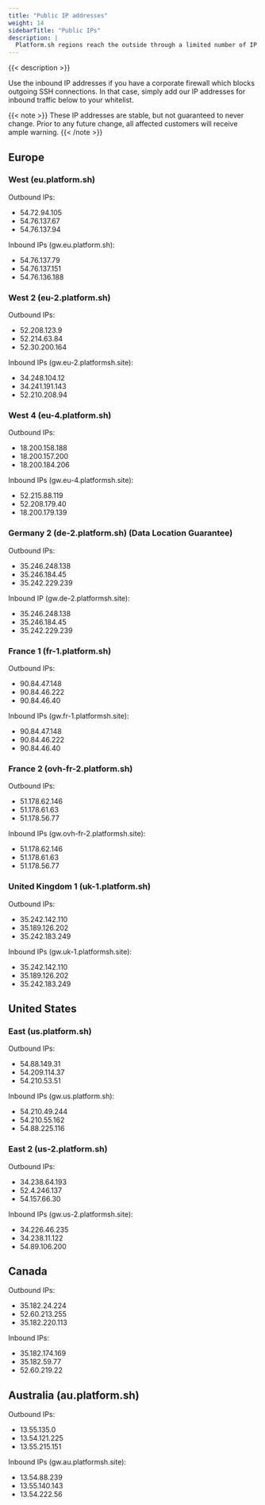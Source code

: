 ```yaml
---
title: "Public IP addresses"
weight: 14
sidebarTitle: "Public IPs"
description: |
  Platform.sh regions reach the outside through a limited number of IP addresses.
---
```


{{< description >}}

Use the inbound IP addresses if you have a corporate firewall which blocks outgoing SSH connections.  In that case, simply add our IP addresses for inbound traffic below to your whitelist.

{{< note >}}
These IP addresses are stable, but not guaranteed to never change. Prior to any future change, all affected customers will receive ample warning.
{{< /note >}}

## Europe

### West (eu.platform.sh)

Outbound IPs:

* 54.72.94.105
* 54.76.137.67
* 54.76.137.94

Inbound IPs (gw.eu.platform.sh):

* 54.76.137.79
* 54.76.137.151
* 54.76.136.188

### West 2 (eu-2.platform.sh)

Outbound IPs:

* 52.208.123.9
* 52.214.63.84
* 52.30.200.164

Inbound IPs (gw.eu-2.platformsh.site):

* 34.248.104.12
* 34.241.191.143
* 52.210.208.94

### West 4 (eu-4.platform.sh)

Outbound IPs:

* 18.200.158.188
* 18.200.157.200
* 18.200.184.206

Inbound IPs (gw.eu-4.platformsh.site):

* 52.215.88.119
* 52.208.179.40
* 18.200.179.139

### Germany 2 (de-2.platform.sh) (Data Location Guarantee)

Outbound IPs:

* 35.246.248.138
* 35.246.184.45
* 35.242.229.239

Inbound IP (gw.de-2.platformsh.site):

* 35.246.248.138
* 35.246.184.45
* 35.242.229.239

### France 1 (fr-1.platform.sh)

Outbound IPs:

* 90.84.47.148
* 90.84.46.222
* 90.84.46.40

Inbound IPs (gw.fr-1.platformsh.site):

* 90.84.47.148
* 90.84.46.222
* 90.84.46.40

### France 2 (ovh-fr-2.platform.sh)

Outbound IPs:

* 51.178.62.146
* 51.178.61.63
* 51.178.56.77

Inbound IPs (gw.ovh-fr-2.platformsh.site):

* 51.178.62.146
* 51.178.61.63
* 51.178.56.77

### United Kingdom 1 (uk-1.platform.sh)

Outbound IPs:

* 35.242.142.110
* 35.189.126.202
* 35.242.183.249

Inbound IPs (gw.uk-1.platformsh.site):

* 35.242.142.110
* 35.189.126.202
* 35.242.183.249

## United States

### East (us.platform.sh)

Outbound IPs:

* 54.88.149.31
* 54.209.114.37
* 54.210.53.51

Inbound IPs (gw.us.platform.sh):

* 54.210.49.244
* 54.210.55.162
* 54.88.225.116

### East 2 (us-2.platform.sh)

Outbound IPs:

* 34.238.64.193
* 52.4.246.137
* 54.157.66.30

Inbound IPs (gw.us-2.platformsh.site):

* 34.226.46.235
* 34.238.11.122
* 54.89.106.200


## Canada

Outbound IPs:

* 35.182.24.224
* 52.60.213.255
* 35.182.220.113

Inbound IPs:

* 35.182.174.169
* 35.182.59.77
* 52.60.219.22


## Australia (au.platform.sh)

Outbound IPs:

* 13.55.135.0
* 13.54.121.225
* 13.55.215.151

Inbound IPs (gw.au.platformsh.site):

* 13.54.88.239
* 13.55.140.143
* 13.54.222.56
